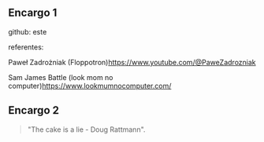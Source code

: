 ## Encargo 1 
github: este

referentes:

Paweł Zadrożniak (Floppotron)<https://www.youtube.com/@PaweZadrozniak>

Sam James Battle (look mom no computer)<https://www.lookmumnocomputer.com/>

## Encargo 2

> "The cake is a lie - Doug Rattmann".
